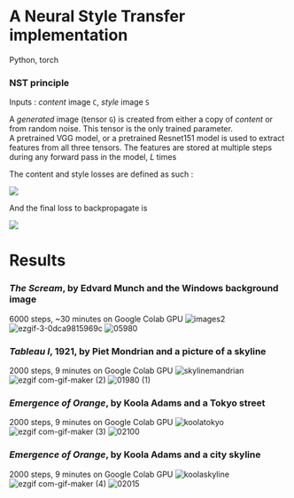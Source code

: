 # A Neural Style Transfer implementation

Python, torch

### NST principle

Inputs : *content* image `C`, *style* image `S`

A *generated* image (tensor `G`) is created from either a copy of *content* or from random noise. This tensor is the only trained parameter.  
A pretrained VGG model, or a pretrained Resnet151 model is used to extract features from all three tensors. The features are stored at multiple steps during any forward pass in the model, *L* times

The content and style losses are defined as such :  

![](https://user-images.githubusercontent.com/60552083/122243699-9e51b980-cec4-11eb-8cd3-ca4224b2b8d1.png)

And the final loss to backpropagate is  

![](https://user-images.githubusercontent.com/60552083/122244297-10c29980-cec5-11eb-945b-06eb937b3dd5.png)


# Results

### *The Scream*, by Edvard Munch and the Windows background image
6000 steps, ~30 minutes on Google Colab GPU
![images2](https://user-images.githubusercontent.com/60552083/122255168-27b9b980-cece-11eb-9342-61fe0592ba52.png)
![ezgif-3-0dca9815969c](https://user-images.githubusercontent.com/60552083/122255183-2b4d4080-cece-11eb-8b4e-08246a8078d8.gif)
![05980](https://user-images.githubusercontent.com/60552083/122255202-2f795e00-cece-11eb-94bc-f89d2f0f941c.png)

### *Tableau I*, 1921, by Piet Mondrian and a picture of a skyline
2000 steps, 9 minutes on Google Colab GPU
![skylinemandrian](https://user-images.githubusercontent.com/60552083/122271451-b551d500-cedf-11eb-90e6-3ad75282bada.png)
![ezgif com-gif-maker (2)](https://user-images.githubusercontent.com/60552083/122271610-e29e8300-cedf-11eb-9c8f-a144a0fa6e89.gif)
![01980 (1)](https://user-images.githubusercontent.com/60552083/122271657-f0ec9f00-cedf-11eb-88b4-1359c1960f02.png)

### *Emergence of Orange*, by Koola Adams and a Tokyo street
2000 steps, 9 minutes on Google Colab GPU
![koolatokyo](https://user-images.githubusercontent.com/60552083/122280666-b982f000-cee9-11eb-85e4-01eef9a5e13e.png)
![ezgif com-gif-maker (3)](https://user-images.githubusercontent.com/60552083/122280722-c7d10c00-cee9-11eb-8c5c-2d630aa7f5df.gif)
![02100](https://user-images.githubusercontent.com/60552083/122280772-d4556480-cee9-11eb-8ce8-3eea6e652f04.png)

### *Emergence of Orange*, by Koola Adams and a city skyline
2000 steps, 9 minutes on Google Colab GPU
![koolaskyline](https://user-images.githubusercontent.com/60552083/122293483-5730ec00-cef7-11eb-9532-d0ab33ac548e.png)
![ezgif com-gif-maker (4)](https://user-images.githubusercontent.com/60552083/122293499-5d26cd00-cef7-11eb-9ceb-fedb6cade3dd.gif)
![02015](https://user-images.githubusercontent.com/60552083/122293581-72036080-cef7-11eb-94b1-99ac2289e21d.png)
